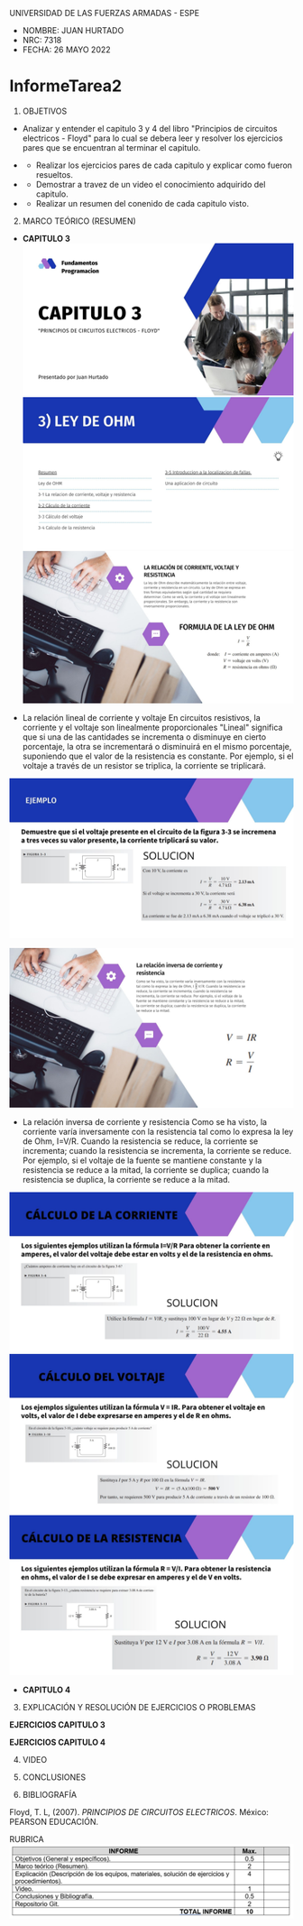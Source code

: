 UNIVERSIDAD DE LAS FUERZAS ARMADAS - ESPE

- NOMBRE: JUAN HURTADO
- NRC: 7318
- FECHA: 26 MAYO 2022

# InformeTarea2

1. OBJETIVOS

- Analizar y entender el capitulo 3 y 4 del libro "Principios de circuitos electricos - Floyd" para lo cual se debera leer y resolver los ejercicios pares que se encuentran al terminar el capitulo.

- - Realizar los ejercicios pares de cada capitulo y explicar como fueron resueltos.
- - Demostrar a travez de un video el conocimiento adquirido del capitulo.
- - Realizar un resumen del conenido de cada capitulo visto.

2. MARCO TEÓRICO (RESUMEN)

- **CAPITULO 3**
![alt text](https://github.com/jlhurtado4/TAREA-2/blob/main/IMAGENES%20CAP%203%20Y%204/1.jpg)
![alt text](https://github.com/jlhurtado4/TAREA-2/blob/main/IMAGENES%20CAP%203%20Y%204/2.jpg)
![alt text](https://github.com/jlhurtado4/TAREA-2/blob/main/IMAGENES%20CAP%203%20Y%204/3.jpg)

- La relación lineal de corriente y voltaje 
En circuitos resistivos, la corriente y el voltaje son linealmente proporcionales "Lineal" significa que si una de las cantidades se incrementa o disminuye en cierto porcentaje, la otra se incrementará o disminuirá en el mismo porcentaje, suponiendo que el valor de la resistencia es constante. Por ejemplo, si el voltaje a través de un resistor se triplica, la corriente se triplicará.

![alt text](https://github.com/jlhurtado4/TAREA-2/blob/main/IMAGENES%20CAP%203%20Y%204/4.jpg)

![alt text](https://github.com/jlhurtado4/TAREA-2/blob/main/IMAGENES%20CAP%203%20Y%204/5.jpg)

- La relación inversa de corriente y resistencia 
Como se ha visto, la corriente varía inversamente con la resistencia tal como lo expresa la ley de Ohm, I=V/R. Cuando la resistencia se reduce, la corriente se incrementa; cuando la resistencia se incrementa, la corriente se reduce. Por ejemplo, si el voltaje de la fuente se mantiene constante y la resistencia se reduce a la mitad, la corriente se duplica; cuando la resistencia se duplica, la corriente se reduce a la mitad.

![alt text](https://github.com/jlhurtado4/TAREA-2/blob/main/IMAGENES%20CAP%203%20Y%204/6.jpg)
![alt text](https://github.com/jlhurtado4/TAREA-2/blob/main/IMAGENES%20CAP%203%20Y%204/7.jpg)
![alt text](https://github.com/jlhurtado4/TAREA-2/blob/main/IMAGENES%20CAP%203%20Y%204/8.jpg)

- **CAPITULO 4**


3. EXPLICACIÓN Y RESOLUCIÓN DE EJERCICIOS O PROBLEMAS

**EJERCICIOS CAPITULO 3**



**EJERCICIOS CAPITULO 4**


4. VIDEO



5. CONCLUSIONES



6. BIBLIOGRAFÍA

Floyd, T. L, (2007). _PRINCIPIOS DE CIRCUITOS ELECTRICOS_. México: PEARSON EDUCACIÓN.

RUBRICA
![alt text](https://github.com/jlhurtado4/TAREA-2/blob/main/IMAGENES%20CAP%203%20Y%204/RubicasTarea.png)
